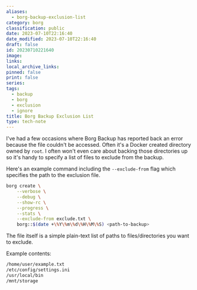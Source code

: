 ```yaml
---
aliases:
  - borg-backup-exclusion-list
category: borg
classification: public
date: 2023-07-10T22:16:40
date_modified: 2023-07-10T22:16:40
draft: false
id: 20230710221640
image: 
links: 
local_archive_links: 
pinned: false
print: false
series: 
tags:
  - backup
  - borg
  - exclusion
  - ignore
title: Borg Backup Exclusion List
type: tech-note
---
```


I've had a few occasions where Borg Backup has reported back an error because the file couldn't be accessed. Often it's a Docker created directory owned by `root`. I often won't even care about backing those directories up so it's handy to specify a list of files to exclude from the backup.

Here's an example command including the `--exclude-from` flag which specifies the path to the exclusion file.

```sh
borg create \
	--verbose \
	--debug \
	--show-rc \
	--progress \
	--stats \
	--exclude-from exclude.txt \
	borg::$(date +\%Y\%m\%d\%H\%M\%S) <path-to-backup>
```

The file itself is a simple plain-text list of paths to files/directories you want to exclude.

Example contents:

```sh
/home/user/example.txt
/etc/config/settings.ini
/usr/local/bin
/mnt/storage
```